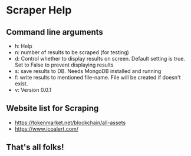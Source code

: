 
# Scraper Help

## Command line arguments

* h: Help
* n: number of results to be scraped (for testing)
* d: Control whether to display results on screen. Default setting is true. Set to False to prevent displaying results
* s: save results to DB. Needs MongoDB installed and running
* f: write results to mentioned file-name. File will be created if doesn't exist. 
* v: Version 0.0.1

## Website list for Scraping

- https://tokenmarket.net/blockchain/all-assets
- https://www.icoalert.com/

## That's all folks!
